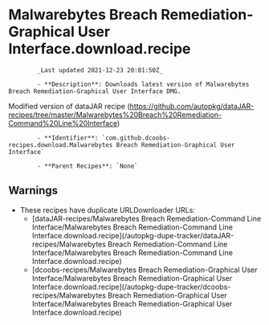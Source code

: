 # Malwarebytes Breach Remediation-Graphical User Interface.download.recipe

            _Last updated 2021-12-23 20:01:50Z_

            - **Description**: Downloads latest version of Malwarebytes Breach Remediation-Graphical User Interface DMG.

Modified version of dataJAR recipe (https://github.com/autopkg/dataJAR-recipes/tree/master/Malwarebytes%20Breach%20Remediation-Command%20Line%20Interface)

            - **Identifier**: `com.github.dcoobs-recipes.download.Malwarebytes Breach Remediation-Graphical User Interface`

            - **Parent Recipes**: `None`


## Warnings

- These recipes have duplicate URLDownloader URLs:
    - [dataJAR-recipes/Malwarebytes Breach Remediation-Command Line Interface/Malwarebytes Breach Remediation-Command Line Interface.download.recipe](/autopkg-dupe-tracker/dataJAR-recipes/Malwarebytes Breach Remediation-Command Line Interface/Malwarebytes Breach Remediation-Command Line Interface.download.recipe)
    - [dcoobs-recipes/Malwarebytes Breach Remediation-Graphical User Interface/Malwarebytes Breach Remediation-Graphical User Interface.download.recipe](/autopkg-dupe-tracker/dcoobs-recipes/Malwarebytes Breach Remediation-Graphical User Interface/Malwarebytes Breach Remediation-Graphical User Interface.download.recipe)